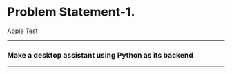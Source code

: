 # Problem Statement-1.

Apple Test

***
### Make a desktop assistant using Python as its backend



***

